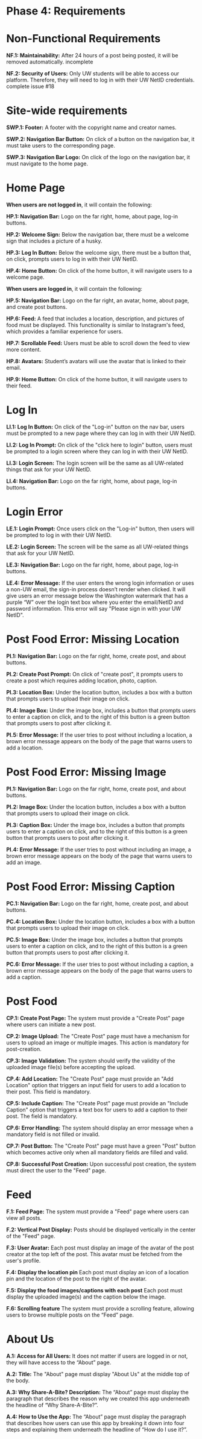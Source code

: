 # Phase 4: Requirements

# Non-Functional Requirements

**NF.1: Maintainability:** After 24 hours of a post being posted, it will be removed automatically. incomplete 

**NF.2: Security of Users:** Only UW students will be able to access our platform. Therefore, they will need to log in with their UW NetID credentials. complete issue #18 

# Site-wide requirements

**SWP.1: Footer:** A footer with the copyright name and creator names.

**SWP.2: Navigation Bar Button:** On click of a button on the navigation bar, it must take users to the corresponding page.

**SWP.3: Navigation Bar Logo:** On click of the logo on the navigation bar, it must navigate to the home page.

# Home Page

**When users are not logged in**, it will contain the following:

**HP.1: Navigation Bar:** Logo on the far right, home, about page, log-in buttons.

**HP.2: Welcome Sign:** Below the navigation bar, there must be a welcome sign that includes a picture of a husky.

**HP.3: Log In Button:** Below the welcome sign, there must be a button that, on click, prompts users to log in with their UW NetID.

**HP.4: Home Button:** On click of the home button, it will navigate users to a welcome page.

**When users are logged in**, it will contain the following:

**HP.5: Navigation Bar:** Logo on the far right, an avatar, home, about page, and create post buttons.

**HP.6: Feed:** A feed that includes a location, description, and pictures of food must be displayed. This functionality is similar to Instagram's feed, which provides a familiar experience for users.

**HP.7: Scrollable Feed:** Users must be able to scroll down the feed to view more content.

**HP.8: Avatars:** Student’s avatars will use the avatar that is linked to their email.

**HP.9: Home Button:** On click of the home button, it will navigate users to their feed.

# Log In

**LI.1: Log In Button:** On click of the "Log-in" button on the nav bar, users must be prompted to a new page where they can log in with their UW NetID.

**LI.2: Log In Prompt:** On click of the "click here to login" button, users must be prompted to a login screen where they can log in with their UW NetID.

**LI.3: Login Screen:** The login screen will be the same as all UW-related things that ask for your UW NetID.

**LI.4: Navigation Bar:** Logo on the far right, home, about page, log-in buttons.

# Login Error

**LE.1: Login Prompt:** Once users click on the "Log-in" button, then users will be prompted to log in with their UW NetID.

**LE.2: Login Screen:** The screen will be the same as all UW-related things that ask for your UW NetID.

**LE.3: Navigation Bar:** Logo on the far right, home, about page, log-in buttons.

**LE.4: Error Message:** If the user enters the wrong login information or uses a non-UW email, the sign-in process doesn’t render when clicked. It will give users an error message below the Washington watermark that has a purple “W” over the login text box where you enter the email/NetID and password information. This error will say "Please sign in with your UW NetID".

# Post Food Error: Missing Location

**Pl.1: Navigation Bar:** Logo on the far right, home, create post, and about buttons.

**Pl.2: Create Post Prompt:** On click of "create post", it prompts users to create a post which requires adding location, photo, caption.

**Pl.3: Location Box:** Under the location button, includes a box with a button that prompts users to upload their image on click.

**Pl.4: Image Box:** Under the image box, includes a button that prompts users to enter a caption on click, and to the right of this button is a green button that prompts users to post after clicking it.

**Pl.5: Error Message:** If the user tries to post without including a location, a brown error message appears on the body of the page that warns users to add a location.

# Post Food Error: Missing Image

**PI.1: Navigation Bar:** Logo on the far right, home, create post, and about buttons.

**PI.2: Image Box:** Under the location button, includes a box with a button that prompts users to upload their image on click.

**PI.3: Caption Box:** Under the image box, includes a button that prompts users to enter a caption on click, and to the right of this button is a green button that prompts users to post after clicking it.

**PI.4: Error Message:** If the user tries to post without including an image, a brown error message appears on the body of the page that warns users to add an image.

# Post Food Error: Missing Caption

**PC.1: Navigation Bar:** Logo on the far right, home, create post, and about buttons.

**PC.4: Location Box:** Under the location button, includes a box with a button that prompts users to upload their image on click.

**PC.5: Image Box:** Under the image box, includes a button that prompts users to enter a caption on click, and to the right of this button is a green button that prompts users to post after clicking it.

**PC.6: Error Message:** If the user tries to post without including a caption, a brown error message appears on the body of the page that warns users to add a caption.

# Post Food

**CP.1: Create Post Page:** The system must provide a "Create Post" page where users can initiate a new post.

**CP.2: Image Upload:** The "Create Post" page must have a mechanism for users to upload an image or multiple images. This action is mandatory for post-creation.

**CP.3: Image Validation:** The system should verify the validity of the uploaded image file(s) before accepting the upload.

**CP.4: Add Location:** The "Create Post" page must provide an "Add Location" option that triggers an input field for users to add a location to their post. This field is mandatory.

**CP.5: Include Caption:** The "Create Post" page must provide an "Include Caption" option that triggers a text box for users to add a caption to their post. The field is mandatory.

**CP.6: Error Handling:** The system should display an error message when a mandatory field is not filled or invalid.

**CP.7: Post Button:** The "Create Post" page must have a green "Post" button which becomes active only when all mandatory fields are filled and valid.

**CP.8: Successful Post Creation:** Upon successful post creation, the system must direct the user to the "Feed" page.

# Feed

**F.1: Feed Page:** The system must provide a "Feed" page where users can view all posts.

**F.2: Vertical Post Display:** Posts should be displayed vertically in the center of the "Feed" page.

**F.3: User Avatar:** Each post must display an image of the avatar of the post creator at the top left of the post. This avatar must be fetched from the user's profile.

**F.4: Display the location pin** Each post must display an icon of a location pin and the location of the post to the right of the avatar.

**F.5: Display the food images/captions with each post** Each post must display the uploaded image(s) and the caption below the image.

**F.6: Scrolling feature** The system must provide a scrolling feature, allowing users to browse multiple posts on the “Feed” page.

# About Us

**A.1: Access for All Users:** It does not matter if users are logged in or not, they will have access to the “About” page.

**A.2: Title:** The "About" page must display "About Us" at the middle top of the body.

**A.3: Why Share-A-Bite? Description:** The “About” page must display the paragraph that describes the reason why we created this app underneath the headline of “Why Share-A-Bite?”.

**A.4: How to Use the App:** The “About” page must display the paragraph that describes how users can use this app by breaking it down into four steps and explaining them underneath the headline of “How do I use it?”.

